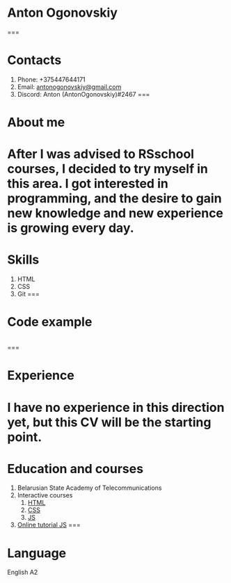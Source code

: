 # Anton Ogonovskiy
===
# Contacts
1. Phone: +375447644171
2. Email: antonogonovskiy@gmail.com
3. Discord: Anton (AntonOgonovskiy)#2467
===
# About me
After I was advised to RSschool courses, I decided to try myself in this area. I got interested in programming, and the desire to gain new knowledge and new experience is growing every day.
===
# Skills
1. HTML
2. CSS
3. Git
===
# Code example
```
```
===
# Experience
I have no experience in this direction yet, but this CV will be the starting point.
===
# Education and courses
1. Belarusian State Academy of Telecommunications
2. Interactive courses
	1. [HTML](https://ru.code-basics.com/languages/html)
	2. [CSS](https://ru.code-basics.com/languages/css)
	3. [JS](https://ru.code-basics.com/languages/javascript)
3. [Online tutorial JS](https://learn.javascript.ru/)
===
# Language
 English A2
